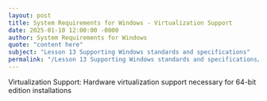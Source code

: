 ```yaml
---
layout: post
title: System Requirements for Windows - Virtualization Support
date: 2025-01-10 12:00:00 -0000
author: System Requirements for Windows
quote: "content here"
subject: "Lesson 13 Supporting Windows standards and specifications"
permalink: "/Lesson 13 Supporting Windows standards and specifications/System Requirements for Windows/System Requirements for Windows - Virtualization Support"
---
```


Virtualization Support: Hardware virtualization support necessary for 64-bit edition installations
